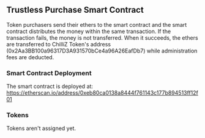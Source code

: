 ## Trustless Purchase Smart Contract

<p align="center">
</p>

Token purchasers send their ethers to the smart contract and the smart contract distributes the money within the same transaction. If the transaction fails, the money is not transferred. When it succeeds, the ethers are transferred to ChilliZ Token's address (0x2Aa3BB100a96317D3A931570bCe4a96A26EafDb7) while administration fees are deducted.

### Smart Contract Deployment

The smart contract is deployed at: https://etherscan.io/address/0xeb80ca0138a8444f761143c177b894513ff12f01

### Tokens

Tokens aren't assigned yet.
